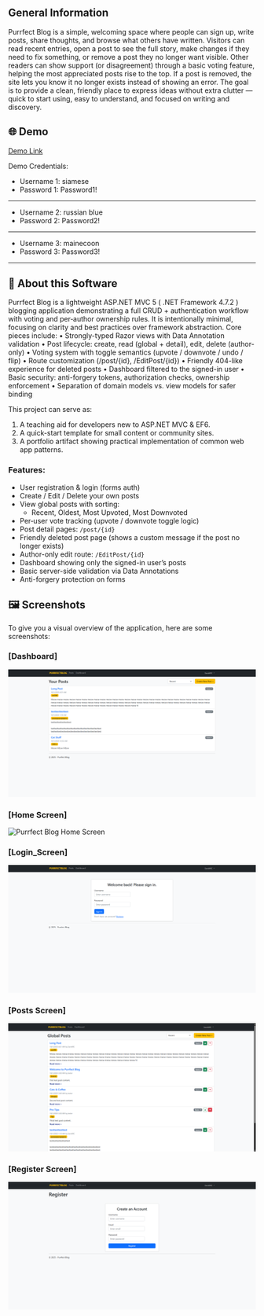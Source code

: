 ## General Information

Purrfect Blog is a simple, welcoming space where people can sign up, write posts, share thoughts, and browse what others have written. Visitors can read recent entries, open a post to see the full story, make changes if they need to fix something, or remove a post they no longer want visible. Other readers can show support (or disagreement) through a basic voting feature, helping the most appreciated posts rise to the top. If a post is removed, the site lets you know it no longer exists instead of showing an error. The goal is to provide a clean, friendly place to express ideas without extra clutter — quick to start using, easy to understand, and focused on writing and discovery.

## 🌐 Demo

[Demo Link](http://replace-with-your-link.com)

Demo Credentials:
- Username 1: siamese
- Password 1: Password1!
----------------------------------------
- Username 2: russian blue
- Password 2: Password2!
----------------------------------------
- Username 3: mainecoon
- Password 3: Password3!
----------------------------------------

## 📖 About this Software

Purrfect Blog is a lightweight ASP.NET MVC 5 ( .NET Framework 4.7.2 ) blogging application demonstrating a full CRUD + authentication workflow with voting and per‑author ownership rules. It is intentionally minimal, focusing on clarity and best practices over framework abstraction. Core pieces include:
•	Strongly-typed Razor views with Data Annotation validation
•	Post lifecycle: create, read (global + detail), edit, delete (author-only)
•	Voting system with toggle semantics (upvote / downvote / undo / flip)
•	Route customization (/post/{id}, /EditPost/{id})
•	Friendly 404-like experience for deleted posts
•	Dashboard filtered to the signed-in user
•	Basic security: anti-forgery tokens, authorization checks, ownership enforcement
•	Separation of domain models vs. view models for safer binding

This project can serve as:
  1.	A teaching aid for developers new to ASP.NET MVC & EF6.
  2.	A quick-start template for small content or community sites.
  3.	A portfolio artifact showing practical implementation of common web app patterns.

### Features:

- User registration & login (forms auth)
- Create / Edit / Delete your own posts
- View global posts with sorting:
  - Recent, Oldest, Most Upvoted, Most Downvoted
- Per‑user vote tracking (upvote / downvote toggle logic)
- Post detail pages: `/post/{id}`
- Friendly deleted post page (shows a custom message if the post no longer exists)
- Author-only edit route: `/EditPost/{id}`
- Dashboard showing only the signed-in user’s posts
- Basic server-side validation via Data Annotations
- Anti-forgery protection on forms

## 🖼️ Screenshots

To give you a visual overview of the application, here are some screenshots:

### [Dashboard]
![Personal dashboard showing your created posts](docs/screenshots/Dashboard.png)

### [Home Screen]
![Purrfect Blog Home Screen](docs/screenshots/Home.png)

### [Login_Screen]
![Login page](docs/screenshots/Login.png)

### [Posts Screen]
![Posts screen shows screenshots of all users](docs/screenshots/Posts.png)

### [Register Screen]
![Register page](docs/screenshots/Register.png)
